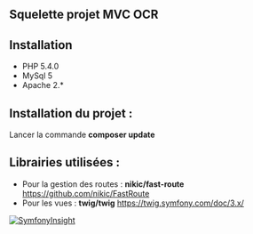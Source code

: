 ## Squelette projet MVC OCR




## Installation
- PHP 5.4.0
- MySql 5
- Apache 2.*



## Installation du projet :

Lancer la commande **composer update**




## Librairies utilisées :

- Pour la gestion des routes : **nikic/fast-route** https://github.com/nikic/FastRoute
- Pour les vues : **twig/twig** https://twig.symfony.com/doc/3.x/



[![SymfonyInsight](https://insight.symfony.com/projects/4ea20490-080e-4c13-811d-175d00c66607/big.svg)](https://insight.symfony.com/projects/4ea20490-080e-4c13-811d-175d00c66607)








